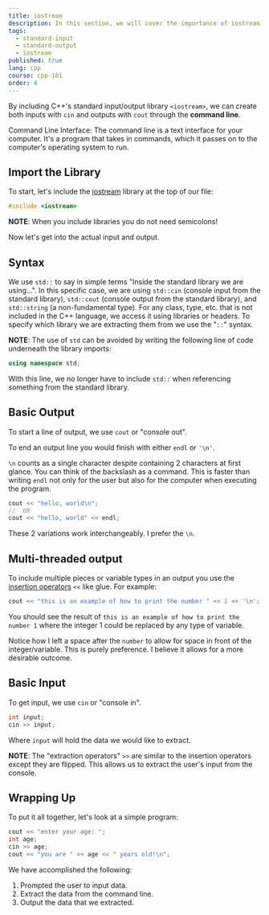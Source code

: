 ```yaml
---
title: iostream
description: In this section, we will cover the importance of iostream!
tags:
  - standard-input
  - standard-output
  - iostream
published: true
lang: cpp
course: cpp-101
order: 4
---
```


By including C++'s standard input/output library `<iostream>`, we can create both inputs with `cin` and outputs with `cout` through the **command line**.

Command Line Interface: The command line is a text interface for your computer. It's a program that takes in commands, which it passes on to the computer's operating system to run.

## Import the Library
To start, let's include the [iostream](https://cplusplus.com/reference/iostream/) library at the top of our file:
```cpp
#include <iostream>
```
**NOTE**: When you include libraries you do not need semicolons!

Now let's get into the actual input and output.

## Syntax
We use `std::` to say in simple terms "Inside the standard library we are using...". In this specific case, we are using `std::cin` (console input from the standard library), `std::cout` (console output from the standard library), and `std::string` (a non-fundamental type). For any class, type, etc. that is not included in the C++ language, we access it using libraries or headers. To specify which library we are extracting them from we use the "`::`" syntax.

**NOTE**: The use of `std` can be avoided by writing the following line of code underneath the library imports:
```cpp
using namespace std;
```

With this line, we no longer have to include `std::` when referencing something from the standard library.

## Basic Output
To start a line of output, we use `cout` or "console out".

To end an output line you would finish with either `endl` or `'\n'`.

`\n` counts as a single character despite containing 2 characters at first glance. You can think of the backslash as a command. This is faster than writing `endl` not only for the user but also for the computer when executing the program.

```cpp
cout << "hello, world\n";
//  OR
cout << "hello, world" << endl;
```
These 2 variations work interchangeably. I prefer the `\n`.

## Multi-threaded output
To include multiple pieces or variable types in an output you use the [insertion operators](https://faculty.cs.niu.edu/~hutchins/csci241/io-op.htm) `<<` like glue. For example:

```cpp
cout << "this is an example of how to print the number " << 1 << '\n';
```

You should see the result of `this is an example of how to print the number 1` where the integer 1 could be replaced by any type of variable.

Notice how I left a space after the `number` to allow for space in front of the integer/variable. This is purely preference. I believe it allows for a more desirable outcome.

## Basic Input
To get input, we use `cin` or "console in".

```cpp
int input;
cin >> input;
```

Where `input` will hold the data we would like to extract.

**NOTE**: The "extraction operators" `>>` are similar to the insertion operators except they are flipped. This allows us to extract the user's input from the console.

## Wrapping Up

To put it all together, let's look at a simple program:
```cpp
cout << "enter your age: ";
int age;
cin >> age;
cout << "you are " << age << " years old!\n";
```
We have accomplished the following:
1. Prompted the user to input data.
2. Extract the data from the command line.
3. Output the data that we extracted.